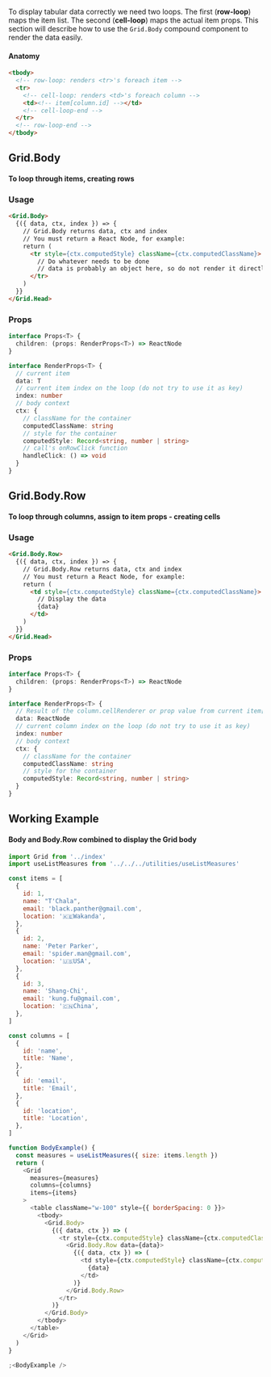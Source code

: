 To display tabular data correctly we need two loops. The first (**row-loop**) maps the item list. The second (**cell-loop**) maps the actual item props. This section will describe how to use the `Grid.Body` compound component to render the data easily. 

#### Anatomy

```md
<tbody>
  <!-- row-loop: renders <tr>'s foreach item -->
  <tr>
    <!-- cell-loop: renders <td>'s foreach column -->
    <td><!-- item[column.id] --></td>
    <!-- cell-loop-end -->
  </tr>
  <!-- row-loop-end -->
</tbody>
```

## Grid.Body

#### To loop through items, creating rows

### Usage

```md
<Grid.Body>
  {({ data, ctx, index }) => {
    // Grid.Body returns data, ctx and index
    // You must return a React Node, for example:
    return (
      <tr style={ctx.computedStyle} className={ctx.computedClassName}>
        // Do whatever needs to be done
        // data is probably an object here, so do not render it directly
      </tr>
    )
  }}
</Grid.Head>
```

### Props

```ts
interface Props<T> {
  children: (props: RenderProps<T>) => ReactNode
}

interface RenderProps<T> {
  // current item
  data: T
  // current item index on the loop (do not try to use it as key)
  index: number
  // body context
  ctx: {
    // className for the container
    computedClassName: string
    // style for the container
    computedStyle: Record<string, number | string>
    // call's onRowClick function
    handleClick: () => void
  }
}
```

## Grid.Body.Row

#### To loop through columns, assign to item props - creating cells

### Usage

```md
<Grid.Body.Row>
  {({ data, ctx, index }) => {
    // Grid.Body.Row returns data, ctx and index
    // You must return a React Node, for example:
    return (
      <td style={ctx.computedStyle} className={ctx.computedClassName}>
        // Display the data
        {data}
      </td>
    )
  }}
</Grid.Head>
```

### Props

```ts
interface Props<T> {
  children: (props: RenderProps<T>) => ReactNode
}

interface RenderProps<T> {
  // Result of the column.cellRenderer or prop value from current item[column.id]
  data: ReactNode
  // current column index on the loop (do not try to use it as key)
  index: number
  // body context
  ctx: {
    // className for the container
    computedClassName: string
    // style for the container
    computedStyle: Record<string, number | string>
  }
}
```

## Working Example

#### Body and Body.Row combined to display the Grid body

```js
import Grid from '../index'
import useListMeasures from '../../../utilities/useListMeasures'

const items = [
  {
    id: 1,
    name: "T'Chala",
    email: 'black.panther@gmail.com',
    location: '🇰🇪Wakanda',
  },
  {
    id: 2,
    name: 'Peter Parker',
    email: 'spider.man@gmail.com',
    location: '🇺🇸USA',
  },
  {
    id: 3,
    name: 'Shang-Chi',
    email: 'kung.fu@gmail.com',
    location: '🇨🇳China',
  },
]

const columns = [
  {
    id: 'name',
    title: 'Name',
  },
  {
    id: 'email',
    title: 'Email',
  },
  {
    id: 'location',
    title: 'Location',
  },
]

function BodyExample() {
  const measures = useListMeasures({ size: items.length })
  return (
    <Grid 
      measures={measures}
      columns={columns}
      items={items}
    >
      <table className="w-100" style={{ borderSpacing: 0 }}>
        <tbody>
          <Grid.Body>
            {({ data, ctx }) => (
              <tr style={ctx.computedStyle} className={ctx.computedClassName}>
                <Grid.Body.Row data={data}>
                  {({ data, ctx }) => (
                    <td style={ctx.computedStyle} className={ctx.computedClassName}>
                      {data}
                    </td>
                  )}
                </Grid.Body.Row>
              </tr>
            )}
          </Grid.Body>
        </tbody>
      </table>
    </Grid>
  )
}

;<BodyExample />
```

